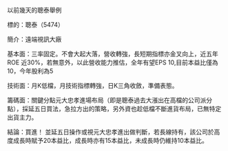 
以前幾天的聰泰舉例

標的：聰泰（5474）

簡介：遠端視訊大廠

基本面：三率固定。不會大起大落，營收轉強，長短期指標亦金叉向上，近五年ROE 近30%，若無意外，以此營收能力推估，全年有望EPS 10,目前本益比僅為10，今年股利為5

技術面：月K低檔，月技術指標轉強，日K三角收斂，準備表態。

籌碼面：關鍵分點元大忠孝進場布局（即是聰泰過去大漲出在高檔的公司派分點），採延五日買法，急拉方出的策略，另外資也趁低檔不斷進貨布局，已無特定出貨主力。

結論：買進！
並延五日操作或視元大忠孝進出做判斷，若長線持有，該公司於高度成長時賦予20本益比，成長時亦有15本益比，未成長時仍維持10本益比。